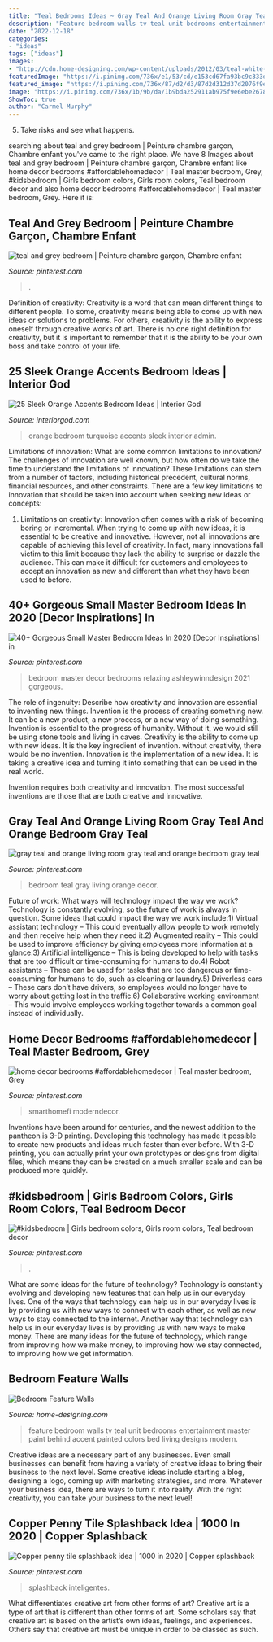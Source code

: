 ```yaml
---
title: "Teal Bedrooms Ideas ~ Gray Teal And Orange Living Room Gray Teal And Orange Bedroom Gray Teal"
description: "Feature bedroom walls tv teal unit bedrooms entertainment master paint behind accent painted colors bed living designs modern"
date: "2022-12-18"
categories:
- "ideas"
tags: ["ideas"]
images:
- "http://cdn.home-designing.com/wp-content/uploads/2012/03/teal-white-tv-entertainment-unit.jpeg"
featuredImage: "https://i.pinimg.com/736x/e1/53/cd/e153cd67fa93bc9c333d307881a65cd4.jpg"
featured_image: "https://i.pinimg.com/736x/87/d2/d3/87d2d312d37d2076f9ebb7df7f1cb59f.jpg"
image: "https://i.pinimg.com/736x/1b/9b/da/1b9bda252911ab975f9e6ebe2678117e.jpg"
ShowToc: true
author: "Carmel Murphy"
---
```



5. Take risks and see what happens.

	

		
searching about teal and grey bedroom | Peinture chambre garçon, Chambre enfant you've came to the right place. We have 8 Images about teal and grey bedroom | Peinture chambre garçon, Chambre enfant like home decor bedrooms #affordablehomedecor | Teal master bedroom, Grey, #kidsbedroom | Girls bedroom colors, Girls room colors, Teal bedroom decor and also home decor bedrooms #affordablehomedecor | Teal master bedroom, Grey. Here it is:
		
    
## Teal And Grey Bedroom | Peinture Chambre Garçon, Chambre Enfant

<img loading=lazy src="https://i.pinimg.com/736x/e1/53/cd/e153cd67fa93bc9c333d307881a65cd4.jpg" onerror="this.onerror=null;this.src='https://tse4.mm.bing.net/th?id=OIP.I73-h73y1ZVfs039ClD-bgHaLD&amp;pid=15.1';" alt="teal and grey bedroom | Peinture chambre garçon, Chambre enfant">

_Source: pinterest.com_

>. 

	

Definition of creativity:
Creativity is a word that can mean different things to different people. To some, creativity means being able to come up with new ideas or solutions to problems. For others, creativity is the ability to express oneself through creative works of art. There is no one right definition for creativity, but it is important to remember that it is the ability to be your own boss and take control of your life.

    
## 25 Sleek Orange Accents Bedroom Ideas | Interior God

<img loading=lazy src="http://interiorgod.com/wp-content/uploads/2016/06/orange-and-turquoise-room.png" onerror="this.onerror=null;this.src='https://tse1.mm.bing.net/th?id=OIP.0T_BIwuOL4a4yEK3GWffwAHaJ4&amp;pid=15.1';" alt="25 Sleek Orange Accents Bedroom Ideas | Interior God">

_Source: interiorgod.com_

>orange bedroom turquoise accents sleek interior admin. 

	

Limitations of innovation: What are some common limitations to innovation?
The challenges of innovation are well known, but how often do we take the time to understand the limitations of innovation? These limitations can stem from a number of factors, including historical precedent, cultural norms, financial resources, and other constraints.
There are a few key limitations to innovation that should be taken into account when seeking new ideas or concepts:

1. Limitations on creativity: Innovation often comes with a risk of becoming boring or incremental. When trying to come up with new ideas, it is essential to be creative and innovative. However, not all innovations are capable of achieving this level of creativity. In fact, many innovations fall victim to this limit because they lack the ability to surprise or dazzle the audience. This can make it difficult for customers and employees to accept an innovation as new and different than what they have been used to before.


    
## 40+ Gorgeous Small Master Bedroom Ideas In 2020 [Decor Inspirations] In

<img loading=lazy src="https://i.pinimg.com/736x/1b/9b/da/1b9bda252911ab975f9e6ebe2678117e.jpg" onerror="this.onerror=null;this.src='https://tse2.mm.bing.net/th?id=OIP.QTAoqLf-d_34mlScTsjvZgHaLE&amp;pid=15.1';" alt="40+ Gorgeous Small Master Bedroom Ideas In 2020 [Decor Inspirations] in">

_Source: pinterest.com_

>bedroom master decor bedrooms relaxing ashleywinndesign 2021 gorgeous. 

	

The role of ingenuity: Describe how creativity and innovation are essential to inventing new things.
Invention is the process of creating something new. It can be a new product, a new process, or a new way of doing something. Invention is essential to the progress of humanity. Without it, we would still be using stone tools and living in caves.
Creativity is the ability to come up with new ideas. It is the key ingredient of invention. without creativity, there would be no invention. Innovation is the implementation of a new idea. It is taking a creative idea and turning it into something that can be used in the real world.

Invention requires both creativity and innovation. The most successful inventions are those that are both creative and innovative.

    
## Gray Teal And Orange Living Room Gray Teal And Orange Bedroom Gray Teal

<img loading=lazy src="https://i.pinimg.com/736x/87/d2/d3/87d2d312d37d2076f9ebb7df7f1cb59f.jpg" onerror="this.onerror=null;this.src='https://tse4.mm.bing.net/th?id=OIP.uICfuKYAxDs2R-DyzIt43AHaJ3&amp;pid=15.1';" alt="gray teal and orange living room gray teal and orange bedroom gray teal">

_Source: pinterest.com_

>bedroom teal gray living orange decor. 

	

Future of work: What ways will technology impact the way we work?
Technology is constantly evolving, so the future of work is always in question. Some ideas that could impact the way we work include:1) Virtual assistant technology – This could eventually allow people to work remotely and then receive help when they need it.2) Augmented reality – This could be used to improve efficiency by giving employees more information at a glance.3) Artificial intelligence – This is being developed to help with tasks that are too difficult or time-consuming for humans to do.4) Robot assistants – These can be used for tasks that are too dangerous or time- consuming for humans to do, such as cleaning or laundry.5) Driverless cars – These cars don’t have drivers, so employees would no longer have to worry about getting lost in the traffic.6) Collaborative working environment – This would involve employees working together towards a common goal instead of individually.

    
## Home Decor Bedrooms #affordablehomedecor | Teal Master Bedroom, Grey

<img loading=lazy src="https://i.pinimg.com/originals/55/b4/78/55b47852508a4509e3a409b1cc6a392f.jpg" onerror="this.onerror=null;this.src='https://tse1.mm.bing.net/th?id=OIP.-WKQWzWjj13sVu6rXBDUEQHaLH&amp;pid=15.1';" alt="home decor bedrooms #affordablehomedecor | Teal master bedroom, Grey">

_Source: pinterest.com_

>smarthomefi moderndecor. 

	

Inventions have been around for centuries, and the newest addition to the pantheon is 3-D printing. Developing this technology has made it possible to create new products and ideas much faster than ever before. With 3-D printing, you can actually print your own prototypes or designs from digital files, which means they can be created on a much smaller scale and can be produced more quickly.

    
## #kidsbedroom | Girls Bedroom Colors, Girls Room Colors, Teal Bedroom Decor

<img loading=lazy src="https://i.pinimg.com/736x/43/f7/19/43f7193a7534a6306b1ceb1de60fe5d1.jpg" onerror="this.onerror=null;this.src='https://tse2.mm.bing.net/th?id=OIP.AUjv_-tGdIaW-NBg4pz72gHaHa&amp;pid=15.1';" alt="#kidsbedroom | Girls bedroom colors, Girls room colors, Teal bedroom decor">

_Source: pinterest.com_

>. 

	

What are some ideas for the future of technology?
Technology is constantly evolving and developing new features that can help us in our everyday lives. One of the ways that technology can help us in our everyday lives is by providing us with new ways to connect with each other, as well as new ways to stay connected to the internet. Another way that technology can help us in our everyday lives is by providing us with new ways to make money. There are many ideas for the future of technology, which range from improving how we make money, to improving how we stay connected, to improving how we get information.

    
## Bedroom Feature Walls

<img loading=lazy src="http://cdn.home-designing.com/wp-content/uploads/2012/03/teal-white-tv-entertainment-unit.jpeg" onerror="this.onerror=null;this.src='https://tse1.mm.bing.net/th?id=OIP.lSA6SCGjBLt__X3axaAJlQHaEm&amp;pid=15.1';" alt="Bedroom Feature Walls">

_Source: home-designing.com_

>feature bedroom walls tv teal unit bedrooms entertainment master paint behind accent painted colors bed living designs modern. 

	

Creative ideas are a necessary part of any businesses. Even small businesses can benefit from having a variety of creative ideas to bring their business to the next level. Some creative ideas include starting a blog, designing a logo, coming up with marketing strategies, and more. Whatever your business idea, there are ways to turn it into reality. With the right creativity, you can take your business to the next level!

    
## Copper Penny Tile Splashback Idea | 1000 In 2020 | Copper Splashback

<img loading=lazy src="https://i.pinimg.com/736x/8e/28/e8/8e28e88edb8f2c12b33a623f87b31bb1.jpg" onerror="this.onerror=null;this.src='https://tse4.mm.bing.net/th?id=OIP.CWNVZe2urWzrfPFnRwhmjgHaLH&amp;pid=15.1';" alt="Copper penny tile splashback idea | 1000 in 2020 | Copper splashback">

_Source: pinterest.com_

>splashback inteligentes. 

	

What differentiates creative art from other forms of art?
Creative art is a type of art that is different than other forms of art. Some scholars say that creative art is based on the artist’s own ideas, feelings, and experiences. Others say that creative art must be unique in order to be classed as such.


